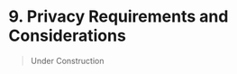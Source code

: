 <a name="sec9"></a>

# <a name="privacy-section-header"></a> 9. Privacy Requirements and Considerations

>Under Construction
